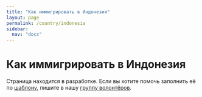 ```yaml
---
title: "Как иммигрировать в Индонезия"
layout: page
permalink: /country/indonesia
sidebar:
  nav: "docs"
---
```


# Как иммигрировать в Индонезия

Страница находится в разработке. Если вы хотите помочь заполнить её по [шаблону](/template), пишите в нашу [группу волонтёров](https://t.me/+FHi3FnJaoWJkMDAx).
